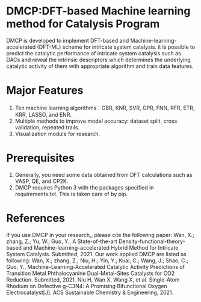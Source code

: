 # DMCP:DFT-based Machine learning method for Catalysis Program
DMCP is developed to implement DFT-based and Machine-learning-accelerated (DFT-ML) scheme for intricate system catalysis.  it is possible to predict the catalytic performance of intricate system catalysis such as DACs and reveal the intrinsic descriptors which determines the underlying catalytic activity of them with appropriate algorithm and train data features.
# Major Features
1. Ten machine learning algorithms：GBR, KNR, SVR, GPR, FNN, RFR, ETR, KRR, LASSO, and ENR.
2. Multiple methods to improve model accuracy: dataset split, cross validation, repeated trails. 
3. Visualization module for research.
# Prerequisites
1. Generally, you need some data obtained from DFT calculations such as VASP, QE, and CP2K.
2. DMCP requires Python 3 with the packages specified in requirements.txt. This is taken care of by pip.
# References
If you use DMCP in your research,, please cite the following paper:
Wan, X.; zhang, Z.; Yu, W.; Guo, Y., A State-of-the-art Density-functional-theory-based and Machine-learning-accelerated Hybrid Method for Intricate System Catalysis. Submitted, 2021.
Our work applied DMCP are listed as following:
Wan, X.; zhang, Z.; Niu, H.; Yin, Y.; Kuai, C.; Wang, J.; Shao, C.; Guo, Y., Machine-Learning-Accelerated Catalytic Activity Predictions of Transition Metal Phthalocyanine Dual-Metal-Sites Catalysts for CO2 Reduction. Submitted, 2021.
Niu H, Wan X, Wang X, et al. Single-Atom Rhodium on Defective g-C3N4: A Promising Bifunctional Oxygen Electrocatalyst[J]. ACS Sustainable Chemistry & Engineering, 2021.

